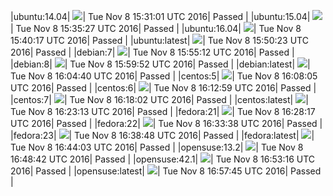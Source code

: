 |ubuntu:14.04| ![](https://cdn.rawgit.com/Neilpang/letest/master/status/ubuntu-14.04.svg?1478619061)| Tue Nov  8 15:31:01 UTC 2016| Passed |
|ubuntu:15.04| ![](https://cdn.rawgit.com/Neilpang/letest/master/status/ubuntu-15.04.svg?1478619327)| Tue Nov  8 15:35:27 UTC 2016| Passed |
|ubuntu:16.04| ![](https://cdn.rawgit.com/Neilpang/letest/master/status/ubuntu-16.04.svg?1478619617)| Tue Nov  8 15:40:17 UTC 2016| Passed |
|ubuntu:latest| ![](https://cdn.rawgit.com/Neilpang/letest/master/status/ubuntu-latest.svg?1478620223)| Tue Nov  8 15:50:23 UTC 2016| Passed |
|debian:7| ![](https://cdn.rawgit.com/Neilpang/letest/master/status/debian-7.svg?1478620512)| Tue Nov  8 15:55:12 UTC 2016| Passed |
|debian:8| ![](https://cdn.rawgit.com/Neilpang/letest/master/status/debian-8.svg?1478620792)| Tue Nov  8 15:59:52 UTC 2016| Passed |
|debian:latest| ![](https://cdn.rawgit.com/Neilpang/letest/master/status/debian-latest.svg?1478621080)| Tue Nov  8 16:04:40 UTC 2016| Passed |
|centos:5| ![](https://cdn.rawgit.com/Neilpang/letest/master/status/centos-5.svg?1478621285)| Tue Nov  8 16:08:05 UTC 2016| Passed |
|centos:6| ![](https://cdn.rawgit.com/Neilpang/letest/master/status/centos-6.svg?1478621579)| Tue Nov  8 16:12:59 UTC 2016| Passed |
|centos:7| ![](https://cdn.rawgit.com/Neilpang/letest/master/status/centos-7.svg?1478621882)| Tue Nov  8 16:18:02 UTC 2016| Passed |
|centos:latest| ![](https://cdn.rawgit.com/Neilpang/letest/master/status/centos-latest.svg?1478622193)| Tue Nov  8 16:23:13 UTC 2016| Passed |
|fedora:21| ![](https://cdn.rawgit.com/Neilpang/letest/master/status/fedora-21.svg?1478622497)| Tue Nov  8 16:28:17 UTC 2016| Passed |
|fedora:22| ![](https://cdn.rawgit.com/Neilpang/letest/master/status/fedora-22.svg?1478622818)| Tue Nov  8 16:33:38 UTC 2016| Passed |
|fedora:23| ![](https://cdn.rawgit.com/Neilpang/letest/master/status/fedora-23.svg?1478623128)| Tue Nov  8 16:38:48 UTC 2016| Passed |
|fedora:latest| ![](https://cdn.rawgit.com/Neilpang/letest/master/status/fedora-latest.svg?1478623443)| Tue Nov  8 16:44:03 UTC 2016| Passed |
|opensuse:13.2| ![](https://cdn.rawgit.com/Neilpang/letest/master/status/opensuse-13.2.svg?1478623722)| Tue Nov  8 16:48:42 UTC 2016| Passed |
|opensuse:42.1| ![](https://cdn.rawgit.com/Neilpang/letest/master/status/opensuse-42.1.svg?1478623996)| Tue Nov  8 16:53:16 UTC 2016| Passed |
|opensuse:latest| ![](https://cdn.rawgit.com/Neilpang/letest/master/status/opensuse-latest.svg?1478624265)| Tue Nov  8 16:57:45 UTC 2016| Passed |
